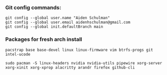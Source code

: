 ### Git config commands:
```console
git config --global user.name "Aiden Schulman"
git config --global user.email aidenhschulman@gmail.com
git config --global init.defaultBranch main
```
### Packages for fresh arch install
```console
pacstrap base base-devel linux linux-firmware vim btrfs-progs git intel-ucode 
```
```console
sudo pacman -S linux-headers nvidia nvidia-utils pipewire xorg-server xorg-xinit xorg-xprop alacritty arandr firefox github-cli
```
